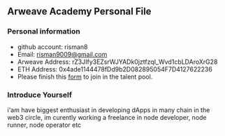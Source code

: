 ## Arweave Academy Personal File

### Personal information

- github account: risman8
- Email: risman9009@gmail.com
- Arweave Address: rZ3JIfy3EZsrWJYADk0jztfzqI_Wvd1cbLDAroXrG28
- ETH Address: 0x4ade1144478fDd9b2D082895054F7D4127622236
- Please finish this [form](https://docs.google.com/forms/d/e/1FAIpQLSfWA5fIIcBgmRppm3jNz5vmf9Mai_QMVil-2pO4r7YKn_Zhtw/viewform?usp=sf_link) to join in the talent pool.

### Introduce Yourself
 i'am have biggest enthusiast in developing dApps in many chain in the web3 circle, im curently working a freelance in node developer, node runner, node operator etc